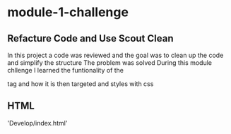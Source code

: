 # module-1-challenge

## Refacture Code and Use Scout Clean
In this project a code was reviewed and the goal was to clean up the code and simplify the structure 
The problem was solved 
During this module chllenge I learned the funtionality of the <div> tag and how it is then targeted and styles with css

## HTML 
'Develop/index.html'
